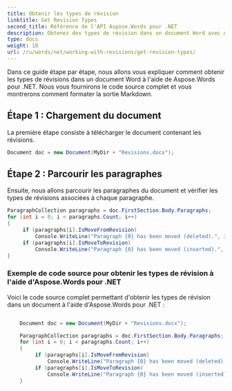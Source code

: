 ```yaml
---
title: Obtenir les types de révision
linktitle: Get Revision Types
second_title: Référence de l'API Aspose.Words pour .NET
description: Obtenez des types de révision dans un document Word avec Aspose.Words pour .NET.
type: docs
weight: 10
url: /ru/words/net/working-with-revisions/get-revision-types/
---
```


Dans ce guide étape par étape, nous allons vous expliquer comment obtenir les types de révisions dans un document Word à l'aide de Aspose.Words pour .NET. Nous vous fournirons le code source complet et vous montrerons comment formater la sortie Markdown.

## Étape 1 : Chargement du document

La première étape consiste à télécharger le document contenant les révisions.

```csharp
Document doc = new Document(MyDir + "Revisions.docx");
```

## Étape 2 : Parcourir les paragraphes

Ensuite, nous allons parcourir les paragraphes du document et vérifier les types de révisions associées à chaque paragraphe.

```csharp
ParagraphCollection paragraphs = doc.FirstSection.Body.Paragraphs;
for (int i = 0; i < paragraphs.Count; i++)
{
     if (paragraphs[i].IsMoveFromRevision)
         Console.WriteLine("Paragraph {0} has been moved (deleted).", i);
     if (paragraphs[i].IsMoveToRevision)
         Console.WriteLine("Paragraph {0} has been moved (inserted).", i);
}
```

### Exemple de code source pour obtenir les types de révision à l'aide d'Aspose.Words pour .NET

Voici le code source complet permettant d'obtenir les types de révision dans un document à l'aide d'Aspose.Words pour .NET :

```csharp

	Document doc = new Document(MyDir + "Revisions.docx");

	ParagraphCollection paragraphs = doc.FirstSection.Body.Paragraphs;
	for (int i = 0; i < paragraphs.Count; i++)
	{
		 if (paragraphs[i].IsMoveFromRevision)
			 Console.WriteLine("Paragraph {0} has been moved (deleted).", i);
		 if (paragraphs[i].IsMoveToRevision)
			 Console.WriteLine("Paragraph {0} has been moved (inserted).", i);
	}

```
